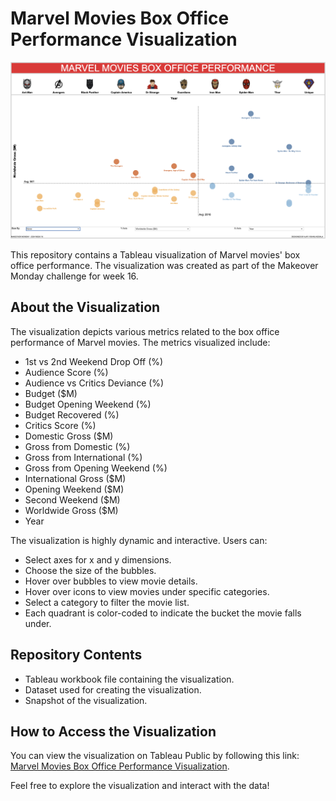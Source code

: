 # Marvel Movies Box Office Performance Visualization

![Marvel Movies Visualization](Snapshot.png)

This repository contains a Tableau visualization of Marvel movies' box office performance. The visualization was created as part of the Makeover Monday challenge for week 16.

## About the Visualization

The visualization depicts various metrics related to the box office performance of Marvel movies. The metrics visualized include:

- 1st vs 2nd Weekend Drop Off (%)
- Audience Score (%)
- Audience vs Critics Deviance (%)
- Budget ($M)
- Budget Opening Weekend (%)
- Budget Recovered (%)
- Critics Score (%)
- Domestic Gross ($M)
- Gross from Domestic (%)
- Gross from International (%)
- Gross from Opening Weekend (%)
- International Gross ($M)
- Opening Weekend ($M)
- Second Weekend ($M)
- Worldwide Gross ($M)
- Year

The visualization is highly dynamic and interactive. Users can:

- Select axes for x and y dimensions.
- Choose the size of the bubbles.
- Hover over bubbles to view movie details.
- Hover over icons to view movies under specific categories.
- Select a category to filter the movie list.
- Each quadrant is color-coded to indicate the bucket the movie falls under.

## Repository Contents

- Tableau workbook file containing the visualization.
- Dataset used for creating the visualization.
- Snapshot of the visualization.

## How to Access the Visualization

You can view the visualization on Tableau Public by following this link: [Marvel Movies Box Office Performance Visualization](https://public.tableau.com/views/MarvelMoviesBoxOfficePerformanceMOM2024Week16/MARVEL?:language=en-US&:sid=&:display_count=n&:origin=viz_share_link).


Feel free to explore the visualization and interact with the data!

